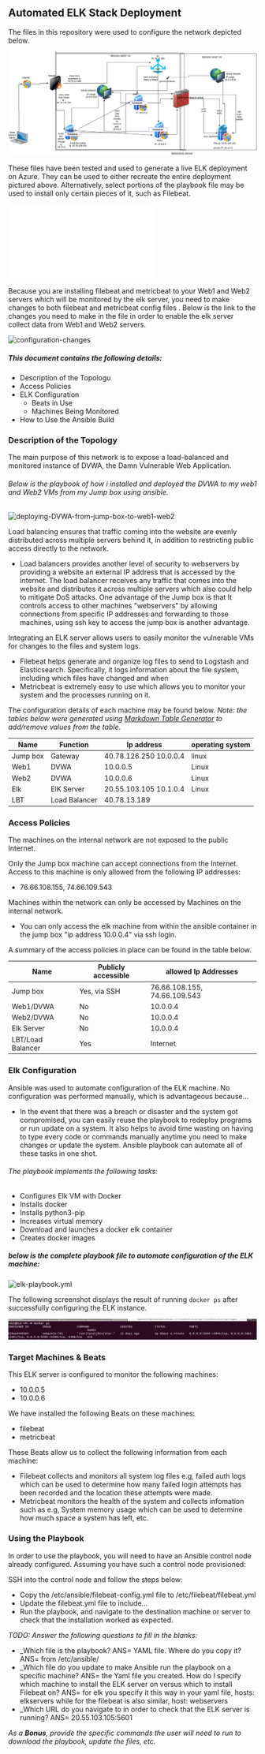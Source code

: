 ## Automated ELK Stack Deployment

The files in this repository were used to configure the network depicted below.

![TODO: Update the path with the name of your diagram](images/Cloud_N_Security.png)

These files have been tested and used to generate a live ELK deployment on Azure. They can be used to either recreate the entire deployment pictured above. Alternatively, select portions of the playbook file may be used to install only certain pieces of it, such as Filebeat.

![filebeat-playbook](images/playbook.txt)

Because you are installing filebeat and metricbeat to your Web1 and Web2 servers which will be monitored by the elk server, you need to make changes to both filebeat and metricbeat config files . Below is the link to the changes you need to make in the file in order to enable the elk server collect data from Web1 and Web2 servers. 

![configuration-changes](images/config-changes)

##### This document contains the following details:
- Description of the Topologu
- Access Policies
- ELK Configuration
  - Beats in Use
  - Machines Being Monitored
- How to Use the Ansible Build


### Description of the Topology

The main purpose of this network is to expose a load-balanced and monitored instance of DVWA, the Damn Vulnerable Web Application.
###### Below is the playbook of how i installed and deployed the DVWA  to my web1 and Web2 VMs from my Jump box using ansible. 

![deploying-DVWA-from-jump-box-to-web1-web2](images/my-dvwa-playbook.yml)

Load balancing ensures that traffic coming into the website are evenly distributed across multiple servers behind it, in addition to restricting public access directly to the network.
- Load balancers provides another level of security to webservers by providing a website an external IP address that is accessed by the internet. The load balancer receives any traffic that comes into the website and distributes it across multiple servers which also could help to mitigate DoS attacks. One advantage of the Jump box is that It controls access to other machines "webservers" by allowing connections from specific IP addresses and forwarding to those machines, using ssh key to access the jump box is another advantage.

Integrating an ELK server allows users to easily monitor the vulnerable VMs for changes to the files and system logs.
- Filebeat helps generate and organize log files to send to Logstash and Elasticsearch. Specifically, it logs information about the file system, including which files have changed and when
- Metricbeat is extremely easy to use which allows you to monitor your system and the processes running on it.

The configuration details of each machine may be found below.
_Note: the tables below were generated using [Markdown Table Generator](http://www.tablesgenerator.com/markdown_tables) to add/remove values from the table_.

| Name     | Function      | Ip address              | operating system |
|----------|---------------|-------------------------|------------------|
| Jump box | Gateway       | 40.78.126.250  10.0.0.4 | linux            |
| Web1     | DVWA          | 10.0.0.5                | Linux            |
| Web2     | DVWA          | 10.0.0.6                | Linux            |
| Elk      | ElK Server    | 20.55.103.105  10.1.0.4 | Linux            |
| LBT      | Load Balancer | 40.78.13.189            |                  |

### Access Policies

The machines on the internal network are not exposed to the public Internet. 

Only the Jump box machine can accept connections from the Internet. Access to this machine is only allowed from the following IP addresses:
- 76.66.108.155, 74.66.109.543 

Machines within the network can only be accessed by Machines on the internal network.
- You can only access the elk machine from within the ansible container in the jump box "ip address 10.0.0.4" via ssh login. 

A summary of the access policies in place can be found in the table below.

| Name              | Publicly accessible | allowed Ip Addresses         |
|-------------------|---------------------|------------------------------|
| Jump box          | Yes, via SSH        | 76.66.108.155, 74.66.109.543 |
| Web1/DVWA         | No                  | 10.0.0.4                     |
| Web2/DVWA         | No                  | 10.0.0.4                     |
| Elk Server        | No                  | 10.0.0.4                     |
| LBT/Load Balancer | Yes                 | Internet                     |

### Elk Configuration

Ansible was used to automate configuration of the ELK machine. No configuration was performed manually, which is advantageous because...
- In the event that there was a breach or disaster and the system got compromised, you can easily reuse the playbook to redeploy programs or run update on a system. It also helps to avoid time wasting on having to type every code or commands manually anytime you need to make changes or update the system. Ansible playbook can automate all of these tasks in one shot.

###### The playbook implements the following tasks:

-  Configures Elk VM with Docker
-  Installs docker
-  Installs python3-pip
-  Increases virtual memory
-  Download and launches a docker elk container
-  Creates docker images

##### below is the complete playbook file to automate configuration of the ELK machine:
![elk-playbook.yml](images/elk-playbook.yml)



    
The following screenshot displays the result of running `docker ps` after successfully configuring the ELK instance.

![TODO: Update the path with the name of your screenshot of docker ps output](images/docker.png)

### Target Machines & Beats
This ELK server is configured to monitor the following machines:
-   10.0.0.5
-   10.0.0.6

We have installed the following Beats on these machines:
-   filebeat
-   metricbeat

These Beats allow us to collect the following information from each machine:
-  Filebeat collects and monitors all system log files e.g, failed auth logs which can be used to determine how many failed login attempts has been recorded and the location these attempts were made.
-  Metricbeat monitors the health of the system and collects infomation such as e.g, System memory usage which can be used to determine how much space a system has left, etc. 

### Using the Playbook
In order to use the playbook, you will need to have an Ansible control node already configured. Assuming you have such a control node provisioned: 

SSH into the control node and follow the steps below:
- Copy the /etc/ansible/filebeat-config.yml file to  /etc/filebeat/filebeat.yml
- Update the filebeat.yml file to include...
- Run the playbook, and navigate to the destination machine or server to check that the installation worked as expected.

_TODO: Answer the following questions to fill in the blanks:_
- _Which file is the playbook? ANS= YAML file.  Where do you copy it? ANS= from /etc/ansible/
- _Which file do you update to make Ansible run the playbook on a specific machine? ANS= the Yaml file you created.   How do I specify which machine to install the ELK server on versus which to install Filebeat on? ANS= for elk you specify it this way in your yaml file, hosts: elkservers while for the filebeat is also similar, host: webservers 
- _Which URL do you navigate to in order to check that the ELK server is running? ANS= 20.55.103.105:5601


_As a **Bonus**, provide the specific commands the user will need to run to download the playbook, update the files, etc._
